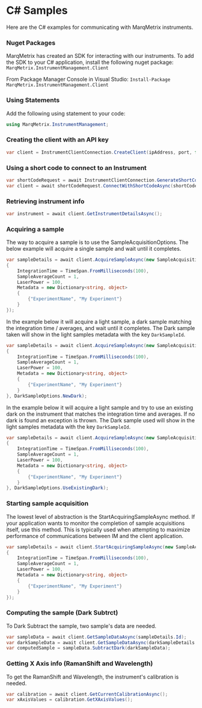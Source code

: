 # C# Samples
Here are the C# examples for communicating with MarqMetrix instruments.

### Nuget Packages
MarqMetrix has created an SDK for interacting with our instruments. To add the SDK to your C# application, install the following nuget package: `MarqMetrix.InstrumentManagement.Client`

From Package Manager Console in Visual Studio: `Install-Package MarqMetrix.InstrumentManagement.Client`

### Using Statements
Add the following using statement to your code:

```C#
using MarqMetrix.InstrumentManagement;
```

### Creating the client with an API key

```C#
var client = InstrumentClientConnection.CreateClient(ipAddress, port, false, apiKey);
```

### Using a short code to connect to an Instrument

```C#
var shortCodeRequest = await InstrumentClientConnection.GenerateShortCodeAsync(ipAddress, port, false);
var client = await shortCodeRequest.ConnectWithShortCodeAsync(shortCode);
```

### Retrieving instrument info

```C#
var instrument = await client.GetInstrumentDetailsAsync();
```

### Acquiring a sample

The way to acquire a sample is to use the SampleAcquisitionOptions. The below example will acquire a single sample and wait until it completes.

```C#
var sampleDetails = await client.AcquireSampleAsync(new SampleAcquisitionOptions
{
    IntegrationTime = TimeSpan.FromMilliseconds(100),
    SampleAverageCount = 1,
    LaserPower = 100,
    Metadata = new Dictionary<string, object>
    {
        {"ExperimentName", "My Experiment"}
    }
});
```

In the example below it will acquire a light sample, a dark sample matching the integration time / averages, and wait until it 
completes.  The Dark sample taken will show in the light samples metadata with the key `DarkSampleId`.

```C#
var sampleDetails = await client.AcquireSampleAsync(new SampleAcquisitionOptions
{
    IntegrationTime = TimeSpan.FromMilliseconds(100),
    SampleAverageCount = 1,
    LaserPower = 100,
    Metadata = new Dictionary<string, object>
    {
        {"ExperimentName", "My Experiment"}
    }
}, DarkSampleOptions.NewDark);
```

In the example below it will acquire a light sample and try to use an existing dark on the instrument that matches the integration time and averages.  If no dark is found an exception is thrown.  The Dark sample used will show in the light samples metadata with the key `DarkSampleId`.

```C#
var sampleDetails = await client.AcquireSampleAsync(new SampleAcquisitionOptions
{
    IntegrationTime = TimeSpan.FromMilliseconds(100),
    SampleAverageCount = 1,
    LaserPower = 100,
    Metadata = new Dictionary<string, object>
    {
        {"ExperimentName", "My Experiment"}
    }
}, DarkSampleOptions.UseExistingDark);
```

### Starting sample acquisition

The lowest level of abstraction is the StartAcquiringSampleAsync method. If your application wants to monitor the completion of sample acquisitions itself, use this method. This is typically used when attempting to maximize performance of communications between IM and the client application.

```C#
var sampleDetails = await client.StartAcquiringSampleAsync(new SampleAcquisitionOptions
{
    IntegrationTime = TimeSpan.FromMilliseconds(100),
    SampleAverageCount = 1,
    LaserPower = 100,
    Metadata = new Dictionary<string, object>
    {
        {"ExperimentName", "My Experiment"}
    }
});
```

### Computing the sample (Dark Subtrct)

To Dark Subtract the sample, two sample's data are needed.
```C#
var sampleData = await client.GetSampleDataAsync(sampleDetails.Id);
var darkSampleData = await client.GetSampleDataAsync(darkSampleDetails.Id);
var computedSample = sampleData.SubtractDark(darkSampleData);
```

### Getting X Axis info (RamanShift and Wavelength)

To get the RamanShift and Wavelength, the instrument's calibration is needed.
```C#
var calibration = await client.GetCurrentCalibrationAsync();
var xAxisValues = calibration.GetXAxisValues();
```
